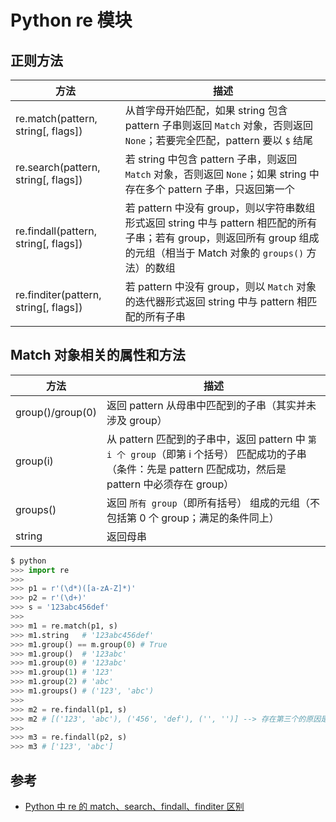 # Python re 模块

## 正则方法

| 方法                                  | 描述                                                                                                                                                                       |
| ------------------------------------- | -------------------------------------------------------------------------------------------------------------------------------------------------------------------------- |
| re.match(pattern, string[, flags])    | 从首字母开始匹配，如果 string 包含 pattern 子串则返回 `Match` 对象，否则返回 `None`；若要完全匹配，pattern 要以 `$` 结尾                                                   |
| re.search(pattern, string[, flags])   | 若 string 中包含 pattern 子串，则返回 `Match` 对象，否则返回 `None`；如果 string 中存在多个 pattern 子串，只返回第一个                                                     |
| re.findall(pattern, string[, flags])  | 若 pattern 中没有 group，则以字符串数组形式返回 string 中与 pattern 相匹配的所有子串；若有 group，则返回所有 group 组成的元组（相当于 Match 对象的 `groups()` 方法）的数组 |
| re.finditer(pattern, string[, flags]) | 若 pattern 中没有 group，则以 `Match` 对象的迭代器形式返回 string 中与 pattern 相匹配的所有子串                                                                            |

## Match 对象相关的属性和方法

| 方法             | 描述                                                                                                                                                       |
| ---------------- | ---------------------------------------------------------------------------------------------------------------------------------------------------------- |
| group()/group(0) | 返回 pattern 从母串中匹配到的子串（其实并未涉及 group）                                                                                                    |
| group(i)         | 从 pattern 匹配到的子串中，返回 pattern 中 `第 i 个 group`（即第 i 个括号） 匹配成功的子串（条件：先是 pattern 匹配成功，然后是 pattern 中必须存在 group） |
| groups()         | 返回 `所有 group`（即所有括号） 组成的元组（不包括第 0 个 group；满足的条件同上）                                                                          |
| string           | 返回母串                                                                                                                                                   |

```python
$ python
>>> import re
>>>
>>> p1 = r'(\d*)([a-zA-Z]*)'
>>> p2 = r'(\d+)'
>>> s = '123abc456def'
>>>
>>> m1 = re.match(p1, s)
>>> m1.string   # '123abc456def'
>>> m1.group() == m.group(0) # True
>>> m1.group()  # '123abc'
>>> m1.group(0) # '123abc'
>>> m1.group(1) # '123'
>>> m1.group(2) # 'abc'
>>> m1.groups() # ('123', 'abc')
>>>
>>> m2 = re.findall(p1, s)
>>> m2 # [('123', 'abc'), ('456', 'def'), ('', '')] --> 存在第三个的原因是用的 * 而不是 +
>>>
>>> m3 = re.findall(p2, s)
>>> m3 # ['123', 'abc']
```

## 参考

* [Python 中 re 的 match、search、findall、finditer 区别](https://blog.csdn.net/djskl/article/details/44357389)
